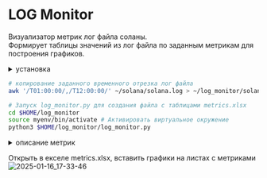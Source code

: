 # LOG Monitor
Визуализатор метрик лог файла соланы.   
Формирует таблицы значений из лог файла по заданным метрикам для построения графиков.

<details>
<summary>установка</summary>
  
```bash
apt update && apt upgrade && apt install software-properties-common -y
add-apt-repository -y ppa:deadsnakes/ppa
apt install python3.11 python3-pip -y 
```
```bash
mkdir -p $HOME/log_monitor
cd $HOME/log_monitor
curl -o $HOME/log_monitor/log_monitor.py https://raw.githubusercontent.com/Hohlas/solana/main/monitor/log_monitor.py
curl -o $HOME/log_monitor/metrics.txt https://raw.githubusercontent.com/Hohlas/solana/main/monitor/metrics.txt
python3 -m venv myenv # Создать виртуальное окружение
source myenv/bin/activate # Активировать виртуальное окружение
pip install openpyxl

```

![2025-01-16_22-02-21](https://github.com/user-attachments/assets/42648db5-7e15-4220-9284-d02b3ffb62f7)

metrics.txt - Список необходимых метрик. Отредактировать по необходимости.  
metrics.xlsx - Полученный файл с таблицами для построения графиков.

</details>


```bash
# копирование заданного временного отрезка лог файла
awk '/T01:00:00/,/T12:00:00/' ~/solana/solana.log > ~/log_monitor/solana.log
```
```bash
# Запуск log_monitor.py для создания файла с таблицами metrics.xlsx
cd $HOME/log_monitor
source myenv/bin/activate # Активировать виртуальное окружение
python3 $HOME/log_monitor/log_monitor.py
```
<details>
<summary>описание метрик</summary>
  
num_errors_cross_beam_recv_timeout - количество таймаутов при получении данных через сеть. Ненулевые значения указывают на проблемы с получением данных из сети (сервер часто теряет соединение).

num_errors_other - Общее количество других ошибок, которые могут возникать при обработке данных. Это может включать сетевые ошибки.

replay_total_elapsed - общее время обработки транзакций. Увеличение может указывать на проблемы с производительностью.

num_errors_blockstore - Ошибки, связанные с блокстором, могут указывать на проблемы с доступом к данным, что также может быть связано с качеством соединения.

num_packets_received / num_packets_sent - количество пакетов, полученных/отправленных сервером. Низкие значения могут указывать на проблемы с сетевым соединением.

process_gossip_packets_time - Время обработки пакетов "госипа" (gossip) — это время, необходимое для обработки сообщений о состоянии сети. Высокие значения могут указывать на задержки в сети

gossip_transmit_loop_time - Время, затраченное на передачу сообщений "госипа". Высокие значения говорят о проблемах с интернет-соединением.

fetch_stage_packets_forwarded - Количество пакетов, переданных на стадии извлечения. Высокое значение может указывать на эффективную работу узла, который активно получает и передает данные. Низкие значения могут сигнализировать о проблемах с сетью или перегрузкой узла.

total_elapsed_us - Общее время выполнения операций в микросекундах. Если это время значительно увеличивается, это может быть признаком проблем с сетью или производительностью.

average_load_one_minute - загрузка CPU за разные промежутки времени

disk-stats - Статистика операций ввода-вывода на диске, которая может указывать на производительность хранения данных.


</details>

Открыть в екселе metrics.xlsx, вставить графики на листах с метриками  
![2025-01-16_17-33-46](https://github.com/user-attachments/assets/c98982bf-8dbb-4867-9e22-831292eeef7c)

